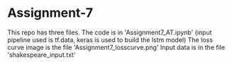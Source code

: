 # Assignment-7
This repo has three files. 
The code is in 'Assignment7_AT.ipynb' (input pipeline used is tf.data, keras is used to build the lstm model)
The loss curve image is the file 'Assignment7_losscurve.png'
Input data is in the file 'shakespeare_input.txt'
